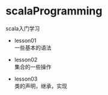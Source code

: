 # scalaProgramming
scala入门学习  

* lesson01  
  一些基本的语法
  
* lesson02  
  集合的一些操作
* lesson03  
  类的声明，继承，实现
